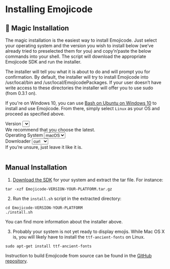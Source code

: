 # Installing Emojicode

## 🎩 Magic Installation

The magic installation is the easiest way to install Emojicode. Just select your
operating system and the version you wish to install below (we’ve already
tried to preselected them for you) and copy’n’paste the below commands into your
shell. The script will download the appropriate Emojicode SDK and run the
installer.

The installer will tell you what it is about to do and will prompt you for
confirmation. By default, the installer will try to install Emojicode into
/usr/local/bin and /usr/local/EmojicodePackages. If your user doesn’t have
write access to these directories the installer will offer you to use sudo
(from 0.3.1 on).

If you're on Windows 10, you can use
[Bash on Ubuntu on Windows 10](https://msdn.microsoft.com/en-us/commandline/wsl/install_guide)
to install and use Emojicode. From there, simply select `Linux` as your OS and
proceed as specified above.

<div class="magic-install-sw">
  <div class="magic-install-sw-box">
    <label class="magic-install-sw-label">
      Version
    </label>
    <select id="magic-install-version"></select>
    <div class="magic-install-sw-help">We recommend that you choose the latest.</div>
  </div>
  <div class="magic-install-sw-box center">
    <label class="magic-install-sw-label">
      Operating System
    </label>
    <select id="magic-install-os">
      <option value="darwin">macOS</option>
      <option value="x86_64-linux">Linux</option>
    </select>
  </div>
  <div class="magic-install-sw-box">
    <label class="magic-install-sw-label">
      Downloader
    </label>
    <select id="magic-install-http">
      <option value="curl">curl</option>
      <option value="wget">wget</option>
    </select>
    <div class="magic-install-sw-help">If you’re unsure, just leave it like it is.</div>
  </div>
</div>
<pre><code id="magic-install-code"></code></pre>

## Manual Installation

1. [Download the SDK](https://github.com/emojicode/emojicode/releases) for your
  system and extract the tar file. For instance:

  ```
  tar -xzf Emojicode-VERSION-YOUR-PLATFORM.tar.gz
  ```

2.  Run the `install.sh` script in the extracted directory:

  ```
  cd Emojicode-VERSION-YOUR-PLATFORM
  ./install.sh
  ```

  You can find more information about the installer above.

3. Probably your system is not yet ready to display emojis. While Mac OS X is,
  you will likely have to install the `ttf-ancient-fonts` on Linux.

  ```
  sudo apt-get install ttf-ancient-fonts
  ```
Instruction to build Emojicode from source can be found in the
[GitHub repository](https://github.com/emojicode/emojicode/).

<script src="/docs/static/js/magicinstall.js"></script>
